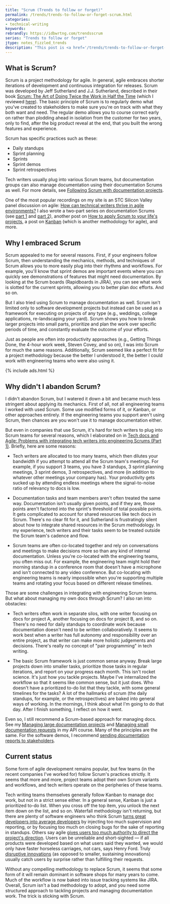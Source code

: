 ```yaml
---
title: "Scrum (Trends to follow or forget)"
permalink: /trends/trends-to-follow-or-forget-scrum.html
categories:
- technical-writing
keywords:
rebrandly: https://idbwrtng.com/trendsscrum
series: "Trends to follow or forget"
jtype: notes_fizzled_trends
description: "This post is <a href='/trends/trends-to-follow-or-forget-intro.html'>part of a series</a> that explores tech comm trends that I've either followed or forgotten, and why. The overall goal is to better understand the reasons that drive trend adoption or abandonment in my personal career. This post focuses on Scrum."
---
```


## What is Scrum?

Scrum is a project methodology for agile. In general, agile embraces shorter iterations of development and continuous integration for releases. Scrum was developed by Jeff Sutherland and J.J. Sutherland, described in their book [Scrum: The Art of Doing Twice the Work in Half the Time](https://www.audible.com/pd/Scrum-Audiobook/B00NJ3WS9G) (which I reviewed [here](/2015/10/27/fix-errors-fast-scrum-agile/)). The basic principle of Scrum is to regularly demo what you've created to stakeholders to make sure you're on track with what they both want and need. The regular demo allows you to course correct early on rather than plodding ahead in isolation from the customer for two years, only to find, after the big product reveal at the end, that you built the wrong features and experience.

Scrum has specific practices such as these:

* Daily standups
* Sprint planning
* Sprints
* Sprint demos
* Sprint retrospectives

Tech writers usually plug into various Scrum teams, but documentation groups can also manage documentation using their documentation Scrums as well. For more details, see [Following Scrum with documentation projects](/learnapidoc/pubapis_agile_scrum_for_docs.html).

One of the most popular recordings on my site is an STC Silicon Valley panel discussion on agile: [How can technical writers thrive in agile environments?](/2016/09/20/thriving-in-agile-environments-as-technical-writers) I also wrote a two-part series on documentation Scrums (see [part 1](/2017/08/04/part1_when-agile-doesnt-work-technical-writers/) and [part 2](/2017/08/04/part2_alternatives-to-agile-scrum-for-tech-writers/)), another post on [How to apply Scrum to your life's projects](/2016/01/21/apply-agile-principles-to-personal-projects), a post on [Kanban](https://idratherbewriting.com/2016/09/23/playing-content-curation-publishing-roles/) (which is another methodology for agile), and more.

## Why I embraced Scrum

Scrum appealed to me for several reasons. First, if your engineers follow Scrum, then understanding the mechanics, methods, and techniques of Scrum allows you to more easily plug into their rhythms and workflows. For example, you'll know that sprint demos are important events where you can quickly see demonstrations of features that might need documentation. By looking at the Scrum boards (Rapidboards in JIRA), you can see what work is slotted for the current sprints, allowing you to better plan doc efforts. And so on.

But I also tried using Scrum to manage documentation as well. Scrum isn't limited only to software development projects but instead can be used as a framework for executing on projects of any type (e.g., weddings, college applications, re-landscaping your yard). Scrum shows you how to break larger projects into small parts, prioritize and plan the work over specific periods of time, and constantly evaluate the outcome of your efforts.

Just as people are often into productivity approaches (e.g., Getting Things Done, the 4-hour work week, Steven Covey, and so on), I was into Scrum for much the same reasons. Additionally, Scrum seemed like a perfect fit for a project methodology because the better I understood it, the better I could work with engineering teams who were also using it.

{% include ads.html %}

## Why didn't I abandon Scrum?

I didn't abandon Scrum, but I watered it down a bit and became much less stringent about applying its mechanics. First of all, not all engineering teams I worked with used Scrum. Some use modified forms of it, or Kanban, or other approaches entirely. If the engineering teams you support aren't using Scrum, then chances are you won't use it to manage documentation either.

But even in companies that use Scrum, it's hard for tech writers to plug into Scrum teams for several reasons, which I elaborated on in [Tech docs and Agile: Problems with integrating tech writers into engineering Scrums (Part 1)](//2017/08/04/part1_when-agile-doesnt-work-technical-writers/). Briefly, here are some reasons:

* Tech writers are allocated to too many teams, which then dilutes your bandwidth if you attempt to attend all the Scrum team's meetings. For example, if you support 3 teams, you have 3 standups, 3 sprint planning meetings, 3 sprint demos, 3 retrospectives, and more (in addition to whatever other meetings your company has). Your productivity gets sucked up by attending endless meetings where the signal-to-noise ratio of relevancy to docs is low.

* Documentation tasks and team members aren't often treated the same way. Documentation isn't usually given points, and if they are, those points aren't factored into the sprint's threshold of total possible points. It gets complicated to account for shared resources like tech docs in Scrum. There's no clear fit for it, and Sutherland is frustratingly silent about how to integrate shared resources in the Scrum methodology. In my experience, tech writers and their tasks seem to be treated outside the Scrum team's cadence and flow.

* Scrum teams are often co-located together and rely on conversations and meetings to make decisions more so than any kind of internal documentation. Unless you're co-located with the engineering teams, you often miss out. For example, the engineering team might hold their morning standup in a conference room that doesn't have a microphone and isn't connected to any video conference. But co-locating with engineering teams is nearly impossible when you're supporting multiple teams and rotating your focus based on different release timelines.

Those are some challenges in integrating with engineering Scrum teams. But what about managing my own docs through Scrum? I also ran into obstacles:

* Tech writers often work in separate silos, with one writer focusing on docs for project A, another focusing on docs for project B, and so on. There's no need for daily standups to coordinate work because documentation doesn't need to be written collaboratively. It seems to work best when a writer has full autonomy and responsibility over an entire project, as that writer can make more holistic judgements and decisions. There's really no concept of "pair programming" in tech writing.

* The basic Scrum framework is just common sense anyway. Break large projects down into smaller tasks, prioritize those tasks in regular iterations, and report on your progress each month. This isn't rocket science. It's just how you tackle projects. Maybe I've internalized the workflow so that it seems like common sense, but it just does. Who doesn't have a prioritized to-do list that they tackle, with some general timelines for the tasks? A lot of the hallmarks of scrum (the daily standups, for example, or the retrospectives) are baked into general ways of working. In the mornings, I think about what I'm going to do that day. After I finish something, I reflect on how it went.

Even so, I still recommend a Scrum-based approach for managing docs. See my [Managing large documentation projects](learnapidoc/docapis_managing_doc_projects.html) and [Managing small documentation requests](learnapidoc/docapis_managing_small_doc_requests.html) in my API course. Many of the principles are the same. For the software demos, I recommend [sending documentation reports to stakeholders](/learnapidoc/docapis_status_reports.html).

## Current status

Some form of agile development remains popular, but few teams (in the recent companies I've worked for) follow Scrum's practices strictly. It seems that more and more, project teams adopt their own Scrum variants and workflows, and tech writers operate on the peripheries of these teams.

Tech writing teams themselves generally follow Kanban to manage doc work, but not in a strict sense either. In a general sense, Kanban is just a prioritized to-do list. When you cross off the top item, you unlock the next item down on the list, and so on. Waterfall methodology isn't returning, but there are plenty of software engineers who think Scrum [turns great developers into average developers](https://softwareengineering.stackexchange.com/questions/410482/how-do-i-prevent-scrum-from-turning-great-developers-into-average-developers) by injecting too much supervision and reporting, or by focusing too much on closing bugs for the sake of reporting in standups. Others say agile [gives users too much authority to direct the project's direction](https://softwareengineering.stackexchange.com/questions/349336/how-to-develop-excellent-software-with-agile-methods/349346#349346). Users can be unreliable and short-sighted &mdash; if all products were developed based on what users said they wanted, we would only have faster horseless carriages, not cars, says Henry Ford. Truly [disruptive innovations](2015/02/10/sustaining-and-disruptive-innovations/) (as opposed to smaller, sustaining innovations) usually catch users by surprise rather than fulfilling their requests.

Without any compelling methodology to replace Scrum, it seems that some form of it will remain dominant in software shops for many years to come. Much of the workflow is now baked into issue tracking systems like JIRA. Overall, Scrum isn't a bad methodology to adopt, and you need some structured approach to tackling projects and managing documentation work. The trick is sticking with Scrum.
